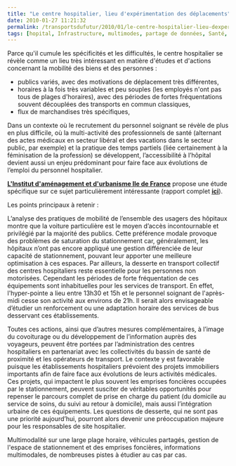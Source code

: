 ```yaml
---
title: "Le centre hospitalier, lieu d'expérimentation des déplacements"
date: 2010-01-27 11:21:32
permalink: /transportsdufutur/2010/01/le-centre-hospitalier-lieu-dexperimentation-des-deplacements.html
tags: [hopital, Infrastructure, multimodes, partage de données, Santé, Service de mobilité, TIC, Véhicule]
---
```


<p>Parce qu'il cumule les spécificités et les difficultés, le centre hospitalier se révèle comme un lieu très intéressant en matière d'études et d'actions concernant la mobilité des biens et des personnes :</p> <ul> <li> <div>publics variés, avec des motivations de déplacement très différentes,</div></li> <li> <div>horaires à la fois très variables et peu souples (les employés n'ont pas tous de plages d'horaires), avec des périodes de fortes fréquentations souvent découplées des transports en commun classiques,</div></li> <li> <div>flux de marchandises très spécifiques,</div></li> </ul> <p>Dans un contexte où le recrutement du personnel soignant se révèle de plus en plus difficile, où la multi-activité des professionnels de santé (alternant des actes médicaux en secteur libéral et des vacations dans le secteur public, par exemple) et la pratique des temps partiels (liée certainement à la féminisation de la profession) se développent, l’accessibilité à l’hôpital devient aussi un enjeu prédominant pour faire face aux évolutions de l’emploi du personnel hospitalier.</p> <p><strong><span style="text-decoration: underline"><a href="http://www.iau-idf.fr/" target="_blank">L'Institut d'aménagement et d'urbanisme Ile de France</a></span></strong> propose une étude spécifique sur ce sujet particulièrement intéressante (rapport complet <strong><span style="text-decoration: underline"><a href="http://www.iau-idf.fr/fileadmin/Etudes/etude_648/Centres_hospitaliers_avec_signets.pdf" target="_blank">ici</a></span></strong>).</p> <p></p>   <!--more-->  <p>Les points principaux à retenir :</p> <p>L’analyse des pratiques de mobilité de l’ensemble des usagers des hôpitaux montre que la voiture particulière est le moyen d’accès incontournable et privilégié par la majorité des publics. Cette préférence modale provoque des problèmes de saturation du stationnement car, généralement, les hôpitaux n’ont pas encore appliqué une gestion différenciée de leur capacité de stationnement, pouvant leur apporter une meilleure optimisation à ces espaces. Par ailleurs, la desserte en transport collectif des centres hospitaliers reste essentielle pour les personnes non motorisées. Cependant les périodes de forte fréquentation de ces équipements sont inhabituelles pour les services de transport. En effet, l'hyper-pointe a lieu entre 13h30 et 15h et le personnel soignant de l'après-midi cesse son activité aux environs de 21h. Il serait alors envisageable d’étudier un renforcement ou une adaptation horaire des services de bus desservant ces établissements.</p> <p>Toutes ces actions, ainsi que d’autres mesures complémentaires, à l’image du covoiturage ou du développement de l’information auprès des voyageurs, peuvent être portées par l’administration des centres hospitaliers en partenariat avec les collectivités du bassin de santé de proximité et les opérateurs de transport. Le contexte y est favorable puisque les établissements hospitaliers prévoient des projets immobiliers importants afin de faire face aux évolutions de leurs activités médicales. Ces projets, qui impactent le plus souvent les emprises foncières occupées par le stationnement, peuvent susciter de véritables opportunités pour repenser le parcours complet de prise en charge du patient (du domicile au service de soins, du suivi au retour à domicile), mais aussi l’intégration urbaine de ces équipements. Les questions de desserte, qui ne sont pas une priorité aujourd’hui, pourront alors devenir une préoccupation majeure pour les responsables de site hospitalier.</p> <p>Multimodalité sur une large plage horaire, véhicules partagés, gestion de l'espace de stationnement et des emprises foncières, informations multimodales, de nombreuses pistes à étudier au cas par cas.</p>
